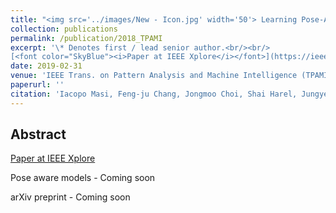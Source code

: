 ```yaml
---
title: "<img src='../images/New - Icon.jpg' width='50'> Learning Pose-Aware Models for Pose-Invariant Face Recognition in the Wild"
collection: publications
permalink: /publication/2018_TPAMI
excerpt: '\* Denotes first / lead senior author.<br/><br/>
[<font color="SkyBlue"><i>Paper at IEEE Xplore</i></font>](https://ieeexplore.ieee.org/document/8255649) '
date: 2019-02-31
venue: 'IEEE Trans. on Pattern Analysis and Machine Intelligence (TPAMI)'
paperurl: ''
citation: 'Iacopo Masi, Feng-ju Chang, Jongmoo Choi, Shai Harel, Jungyeon Kim, KangGeon Kim, Jatuporn Leksut, Stephen Rawls, Yue Wu, Tal Hassner*, Wael AbdAlmageed, Gerard Medioni, Louis-Philippe Morency, Prem Natarajan, Ram Nevatia. <i>Learning Pose-Aware Models for Pose-Invariant Face Recognition in the Wild.</i> IEEE Trans. on Pattern Analysis and Machine Intelligence (TPAMI), 41(2):379--393, Feb. 2019.<br/>'
---
```


Abstract
------

[Paper at IEEE Xplore](https://ieeexplore.ieee.org/document/8255649)

Pose aware models - Coming soon

arXiv preprint - Coming soon
